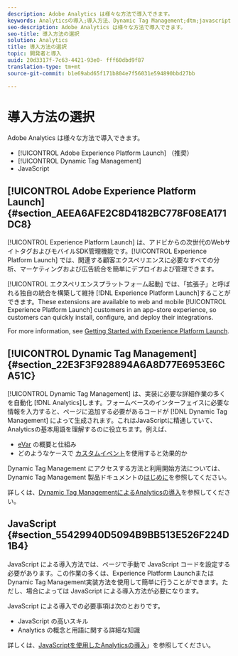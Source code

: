 ```yaml
---
description: Adobe Analytics は様々な方法で導入できます。
keywords: Analyticsの導入;導入方法、Dynamic Tag Management;dtm;javascript
seo-description: Adobe Analytics は様々な方法で導入できます。
seo-title: 導入方法の選択
solution: Analytics
title: 導入方法の選択
topic: 開発者と導入
uuid: 20d3317f-7c63-4421-93e0- fff60dbd9f87
translation-type: tm+mt
source-git-commit: b1e69abd65f171b804e7f56031e594890bbd27bb

---
```



# 導入方法の選択

Adobe Analytics は様々な方法で導入できます。

* [!UICONTROL Adobe Experience Platform Launch] （推奨）
* [!UICONTROL Dynamic Tag Management]
* JavaScript

## [!UICONTROL Adobe Experience Platform Launch]{#section_AEEA6AFE2C8D4182BC778F08EA171DC8}

[!UICONTROL Experience Platform Launch] は、アドビからの次世代のWebサイトタグおよびモバイルSDK管理機能です。[!UICONTROL Experience Platform Launch] では、関連する顧客エクスペリエンスに必要なすべての分析、マーケティングおよび広告統合を簡単にデプロイおよび管理できます。

[!UICONTROL エクスペリエンスプラットフォーム起動] では、「拡張子」と呼ばれる独自の統合を構築して維持 [!DNL Experience Platform Launch]することができます。These extensions are available to web and mobile [!UICONTROL Experience Platform Launch] customers in an app-store experience, so customers can quickly install, configure, and deploy their integrations.

For more information, see [Getting Started with Experience Platform Launch](https://docs.adobelaunch.com/getting-started).

## [!UICONTROL Dynamic Tag Management] {#section_22E3F3F928894A6A8D77E6953E6CA51C}

[!UICONTROL Dynamic Tag Management] は、実装に必要な詳細作業の多くを自動化 [!DNL Analytics]します。フォームベースのインターフェイスに必要な情報を入力すると、ページに追加する必要があるコードが [!DNL Dynamic Tag Management] によって生成されます。これはJavaScriptに精通していて、Analyticsの基本用語を理解するのに役立ちます。例えば、

* [eVar](https://marketing.adobe.com/resources/help/en_US/reference/conversion_var_admin.html) の概要と仕組み
* どのようなケースで [カスタムイベント](../../implement/analytics-terminology-basics/c-props-evars/event-custom.md#concept_CDA3C98C85B24A71B4B5C71F24BF918F)を使用すると効果的か

Dynamic Tag Management にアクセスする方法と利用開始方法については、Dynamic Tag Management 製品ドキュメントの[はじめに](https://marketing.adobe.com/resources/help/en_US/dtm/get_started.html)を参照してください。

詳しくは、[Dynamic Tag ManagementによるAnalyticsの導入](../../implement/c-implement-with-dtm/dtm-implementation-overview.md)を参照してください。

## JavaScript {#section_55429940D5094B9BB513E526F224D1B4}

JavaScript による導入方法では、ページで手動で JavaScript コードを設定する必要があります。この作業の多くは、Experience Platform LaunchまたはDynamic Tag Management実装方法を使用して簡単に行うことができます。ただし、場合によっては JavaScript による導入方法が必要になります。

JavaScript による導入での必要事項は次のとおりです。

* JavaScript の高いスキル
* Analytics の概念と用語に関する詳細な知識

詳しくは、[JavaScriptを使用したAnalyticsの導入](../../implement/js-implementation/javascript-implementation-overview.md)」を参照してください。
